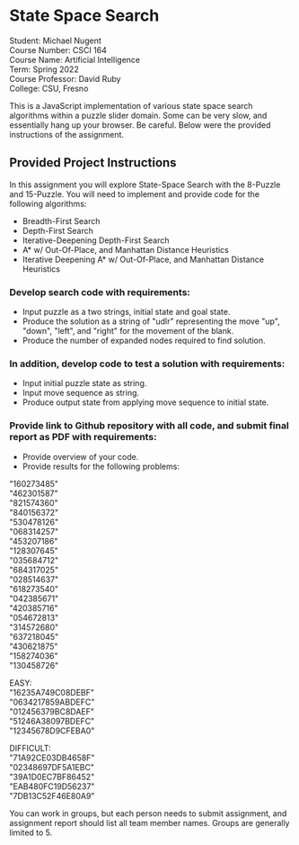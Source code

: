 # State Space Search
Student: Michael Nugent    
Course Number: CSCI 164    
Course Name: Artificial Intelligence    
Term: Spring 2022    
Course Professor: David Ruby    
College: CSU, Fresno    

This is a JavaScript implementation of various state space search algorithms within a puzzle slider domain.  Some can be very slow, and essentially hang up your browser.  Be careful.  Below were the provided instructions of the assignment.    


## Provided Project Instructions
In this assignment you will explore State-Space Search with the 8-Puzzle and 15-Puzzle.  You will need to implement and provide code for the following algorithms:

- Breadth-First Search    
- Depth-First Search    
- Iterative-Deepening Depth-First Search    
- A* w/ Out-Of-Place, and Manhattan Distance Heuristics    
- Iterative Deepening A* w/ Out-Of-Place, and Manhattan Distance Heuristics    

### Develop search code with requirements:

- Input puzzle as a two strings, initial state and goal state.    
- Produce the solution as a string of "udlr" representing the move "up", "down", "left", and "right" for the movement of the blank.    
- Produce the number of expanded nodes required to find solution.    

### In addition, develop code to test a solution with requirements:

- Input initial puzzle state as string.
- Input move sequence as string.
- Produce output state from applying move sequence to initial state.

### Provide link to Github repository with all code, and submit final report as PDF with requirements:

- Provide overview of your code.
- Provide results for the following problems:

"160273485"    
"462301587"    
"821574360"    
"840156372"    
"530478126"    
"068314257"    
"453207186"    
"128307645"    
"035684712"    
"684317025"    
"028514637"    
"618273540"    
"042385671"    
"420385716"    
"054672813"    
"314572680"    
"637218045"    
"430621875"    
"158274036"    
"130458726"   


EASY:    
"16235A749C08DEBF"    
"0634217859ABDEFC"    
"012456379BC8DAEF"    
"51246A38097BDEFC"    
"12345678D9CFEBA0"   

DIFFICULT:    
"71A92CE03DB4658F"    
"02348697DF5A1EBC"    
"39A1D0EC7BF86452"    
"EAB480FC19D56237"    
"7DB13C52F46E80A9"   

You can work in groups, but each person needs to submit assignment, and assignment report should list all team member names.  Groups are generally limited to 5.
